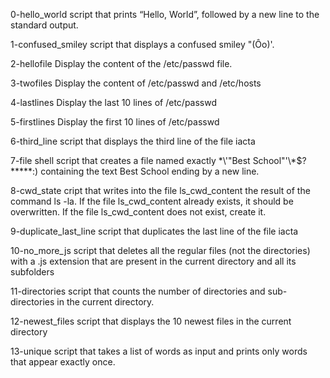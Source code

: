 0-hello_world
script that prints “Hello, World”, followed by a new line to the standard output.

1-confused_smiley
script that displays a confused smiley "(Ôo)'.

2-hellofile
Display the content of the /etc/passwd file.

3-twofiles
Display the content of /etc/passwd and /etc/hosts

4-lastlines
Display the last 10 lines of /etc/passwd

5-firstlines
Display the first 10 lines of /etc/passwd

6-third_line
script that displays the third line of the file iacta

7-file
shell script that creates a file named exactly \*\\'"Best School"\'\\*$\?\*\*\*\*\*:) containing the text Best School ending by a new line.

8-cwd_state
cript that writes into the file ls_cwd_content the result of the command ls -la. If the file ls_cwd_content already exists, it should be overwritten. If the file ls_cwd_content does not exist, create it.

9-duplicate_last_line
script that duplicates the last line of the file iacta

10-no_more_js
script that deletes all the regular files (not the directories) with a .js extension that are present in the current directory and all its subfolders

11-directories
script that counts the number of directories and sub-directories in the current directory.

12-newest_files
script that displays the 10 newest files in the current directory

13-unique
script that takes a list of words as input and prints only words that appear exactly once.
